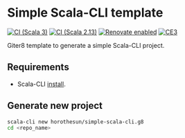 # Simple Scala-CLI template

[![CI (Scala 3)](https://github.com/horothesun/simple-scala-cli.g8/actions/workflows/ci-scala-3.yml/badge.svg)](https://github.com/horothesun/simple-scala-cli.g8/actions/workflows/ci-scala-3.yml)
[![CI (Scala 2.13)](https://github.com/horothesun/simple-scala-cli.g8/actions/workflows/ci-scala-213.yml/badge.svg)](https://github.com/horothesun/simple-scala-cli.g8/actions/workflows/ci-scala-213.yml)
[![Renovate enabled](https://img.shields.io/badge/renovate-enabled-brightgreen.svg?style=flat-square)](https://renovatebot.com)
[![CE3](https://img.shields.io/badge/Cats%20Effect-3-%23DC322F?style=flat&labelColor=%23383838&logo=Scala&logoColor=%23DC322F&logoWidth=12&cacheSeconds=3600)](https://typelevel.org/cats-effect/)

Giter8 template to generate a simple Scala-CLI project.

## Requirements

- Scala-CLI [install](https://scala-cli.virtuslab.org/install).

## Generate new project

```bash
scala-cli new horothesun/simple-scala-cli.g8
cd <repo_name>
```
